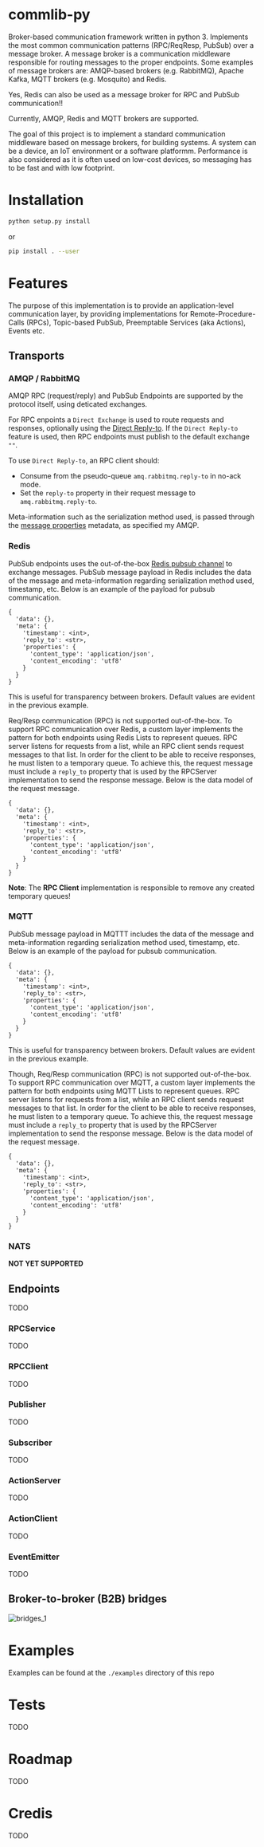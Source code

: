 # commlib-py
Broker-based communication framework written in python 3.
Implements the most common communication patterns (RPC/ReqResp, PubSub) over a message broker.
A message broker is a communication middleware responsible for routing messages to the
proper endpoints. Some examples of message brokers are: AMQP-based brokers (e.g. RabbitMQ),
Apache Kafka, MQTT brokers (e.g. Mosquito) and Redis.

Yes, Redis can also be used as a message broker for RPC and PubSub communication!!

Currently, AMQP, Redis and MQTT brokers are supported.

The goal of this project is to implement a standard communication middleware
based on message brokers, for building systems. A system can be a device, 
an IoT environment or a software platformm. Performance is also considered
as it is often used on low-cost devices, so messaging has to be fast and with
low footprint.


# Installation


```bash
python setup.py install
```

or

```bash
pip install . --user
```

# Features
The purpose of this implementation is to provide an application-level communication layer, 
by providing implementations for Remote-Procedure-Calls (RPCs), Topic-based PubSub, Preemptable Services
(aka Actions), Events etc.

## Transports

### AMQP / RabbitMQ

AMQP RPC (request/reply) and PubSub Endpoints are supported by the protocol itself, using
deticated exchanges.

For RPC enpoints a `Direct Exchange` is used to route requests and responses,
optionally using the [Direct Reply-to](https://www.rabbitmq.com/direct-reply-to.html).
If the `Direct Reply-to` feature is used, then RPC endpoints must publish
to the default exchange `""`.

To use `Direct Reply-to`, an RPC client should:
- Consume from the pseudo-queue `amq.rabbitmq.reply-to` in no-ack mode.
- Set the `reply-to` property in their request message to `amq.rabbitmq.reply-to`.

Meta-information such as the serialization method used, is passed through the
[message properties](https://www.rabbitmq.com/consumers.html#message-properties)
metadata, as specified my AMQP.


### Redis

PubSub endpoints uses the out-of-the-box [Redis pubsub channel](https://redis.io/topics/pubsub) to exchange messages. PubSub message payload in Redis includes the
data of the message and meta-information regarding serialization method used, 
timestamp, etc. Below is an example of the payload for pubsub communication.

```
{
  'data': {},
  'meta': {
    'timestamp': <int>,
    'reply_to': <str>,
    'properties': {
      'content_type': 'application/json',
      'content_encoding': 'utf8'
    }
  }
}
```

This is useful for transparency between brokers. Default values are evident
in the previous example.

Req/Resp communication (RPC) is not supported out-of-the-box. To support
RPC communication over Redis, a custom layer implements the pattern for both endpoints 
using Redis Lists to represent queues. RPC server listens for requests from
a list, while an RPC client sends request messages to that list. In order for
the client to be able to receive responses, he must listen to a temporary queue.
To achieve this, the request message must include a `reply_to` property that is 
used by the RPCServer implementation to send the response message. Below is the 
data model of the request message.

```
{
  'data': {},
  'meta': {
    'timestamp': <int>,
    'reply_to': <str>,
    'properties': {
      'content_type': 'application/json',
      'content_encoding': 'utf8'
    }
  }
}
```

**Note**: The **RPC Client** implementation is responsible to remove any created 
temporary queues!


### MQTT


PubSub message payload in MQTTT includes the
data of the message and meta-information regarding serialization method used, 
timestamp, etc. Below is an example of the payload for pubsub communication.

```
{
  'data': {},
  'meta': {
    'timestamp': <int>,
    'reply_to': <str>,
    'properties': {
      'content_type': 'application/json',
      'content_encoding': 'utf8'
    }
  }
}
```

This is useful for transparency between brokers. Default values are evident
in the previous example.

Though, Req/Resp communication (RPC) is not supported out-of-the-box. To support
RPC communication over MQTT, a custom layer implements the pattern for both endpoints 
using MQTT Lists to represent queues. RPC server listens for requests from
a list, while an RPC client sends request messages to that list. In order for
the client to be able to receive responses, he must listen to a temporary queue.
To achieve this, the request message must include a `reply_to` property that is 
used by the RPCServer implementation to send the response message. Below is the 
data model of the request message.

```
{
  'data': {},
  'meta': {
    'timestamp': <int>,
    'reply_to': <str>,
    'properties': {
      'content_type': 'application/json',
      'content_encoding': 'utf8'
    }
  }
}
```

### NATS

**NOT YET SUPPORTED**


## Endpoints
TODO

### RPCService
TODO

### RPCClient
TODO

### Publisher
TODO

### Subscriber
TODO

### ActionServer
TODO

### ActionClient
TODO

### EventEmitter
TODO

## Broker-to-broker (B2B) bridges

![bridges_1](./assets/2020-07-24-025901_713x483_scrot.png)

# Examples

Examples can be found at the `./examples` directory of this repo

# Tests

TODO

# Roadmap

TODO

# Credis

TODO
